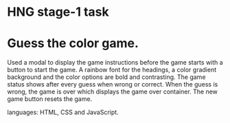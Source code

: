 # HNG stage-1 task
# Guess the color game. 

Used a modal to display the game instructions before the game starts with a button to start the game.
A rainbow font for the headings, a color gradient background and the color options are bold and contrasting.
The game status shows after every guess when wrong or correct.
When the guess is wrong, the game is over which displays the game over container. The new game button resets the game. 

languages:
HTML, CSS and JavaScript.
